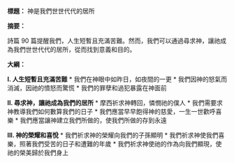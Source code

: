 **標題：** 神是我們世世代代的居所

**摘要：**

詩篇 90 篇提醒我們，人生短暫且充滿苦難。然而，我們可以通過尋求神，讓祂成為我們世世代代的居所，從而找到意義和目的。

**大綱：**

**I. 人生短暫且充滿苦難**
    * 我們在神眼中如昨日，如夜間的一更
    * 我們因神的怒氣而消滅，因祂的憤怒而驚慌
    * 我們的罪孽和過犯暴露在神面前

**II. 尋求神，讓祂成為我們的居所**
    * 摩西祈求神轉回，憐憫祂的僕人
    * 我們需要求神教導我們如何數算我們的日子
    * 我們應當早早飽得神的慈愛，一生一世歡呼喜樂
    * 我們應當讓神建立我們所做的，使我們所做的存到永遠

**III. 神的榮耀和喜悅**
    * 我們祈求神的榮耀向我們的子孫顯明
    * 我們祈求神使我們喜樂，照著我們受苦的日子和遭難的年歲
    * 我們祈求神使祂的作為向我們顯現，使祂的榮美歸於我們身上
